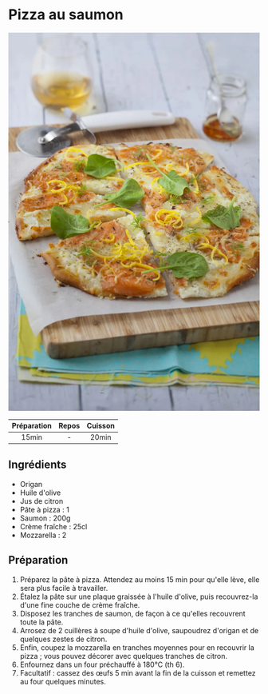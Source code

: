 # Pizza au saumon

![](images/Pizza%20au%20saumon.jpg)

| Préparation | Repos | Cuisson |
|:-----------:|:-----:|:-------:|
|    15min    |   -   |  20min  |

## Ingrédients

- Origan
- Huile d'olive
- Jus de citron
- Pâte à pizza : 1
- Saumon : 200g
- Crème fraîche : 25cl
- Mozzarella : 2

## Préparation

1. Préparez la pâte à pizza. Attendez au moins 15 min pour qu'elle lève, elle sera plus facile à travailler.
2. Étalez la pâte sur une plaque graissée à l'huile d'olive, puis recouvrez-la d'une fine couche de crème fraîche.
3. Disposez les tranches de saumon, de façon à ce qu'elles recouvrent toute la pâte.
4. Arrosez de 2 cuillères à soupe d'huile d'olive, saupoudrez d'origan et de quelques zestes de citron.
5. Enfin, coupez la mozzarella en tranches moyennes pour en recouvrir la pizza ; vous pouvez décorer avec quelques tranches de citron.
6. Enfournez dans un four préchauffé à 180°C (th 6).
7. Facultatif : cassez des œufs 5 min avant la fin de la cuisson et remettez au four quelques minutes.
